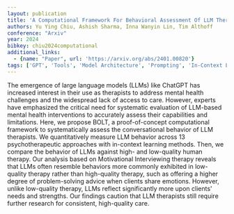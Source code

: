 ```yaml
---
layout: publication
title: 'A Computational Framework For Behavioral Assessment Of LLM Therapists'
authors: Yu Ying Chiu, Ashish Sharma, Inna Wanyin Lin, Tim Althoff
conference: "Arxiv"
year: 2024
bibkey: chiu2024computational
additional_links:
  - {name: "Paper", url: 'https://arxiv.org/abs/2401.00820'}
tags: ['GPT', 'Tools', 'Model Architecture', 'Prompting', 'In-Context Learning']
---
```

The emergence of large language models (LLMs) like ChatGPT has increased
interest in their use as therapists to address mental health challenges and the
widespread lack of access to care. However, experts have emphasized the
critical need for systematic evaluation of LLM-based mental health
interventions to accurately assess their capabilities and limitations. Here, we
propose BOLT, a proof-of-concept computational framework to systematically
assess the conversational behavior of LLM therapists. We quantitatively measure
LLM behavior across 13 psychotherapeutic approaches with in-context learning
methods. Then, we compare the behavior of LLMs against high- and low-quality
human therapy. Our analysis based on Motivational Interviewing therapy reveals
that LLMs often resemble behaviors more commonly exhibited in low-quality
therapy rather than high-quality therapy, such as offering a higher degree of
problem-solving advice when clients share emotions. However, unlike low-quality
therapy, LLMs reflect significantly more upon clients' needs and strengths. Our
findings caution that LLM therapists still require further research for
consistent, high-quality care.
